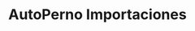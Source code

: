 ---
title: "AutoPerno Importaciones"
url: /cochabamba/autoperno-importaciones/
shop: piezas de automóviles
---